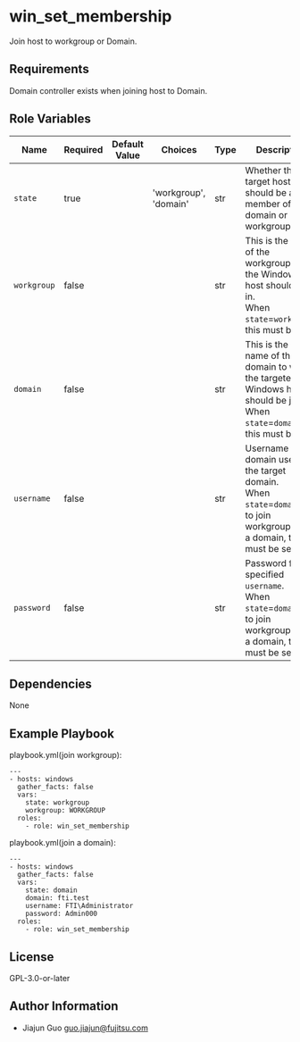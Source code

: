 win_set_membership
====================

Join host to workgroup or Domain.

Requirements
------------

Domain controller exists when joining host to Domain.

Role Variables
--------------

| Name | Required | Default Value | Choices | Type | Description |
|------|----------|---------------|---------|------|-------------|
| `state` | true | | 'workgroup', 'domain' | str | Whether the target host should be a member of a domain or workgroup. |
| `workgroup` | false | | | str | This is the name of the workgroup that the Windows host should be in.<br> When `state`=`workgroup`, this must be set. |
| `domain` | false | | | str | This is the dns name of the domain to which the targeted Windows host should be joined.<br> When `state`=`domain`, this must be set. |
| `username` | false | | | str | Username of a domain user for the target domain.<br> When `state`=`domain` or to join workgroup from a domain, this must be set.  |
| `password` | false | | | str | Password for the specified `username`.<br> When `state`=`domain` or to join workgroup from a domain, this must be set. |

Dependencies
------------

None

Example Playbook
----------------

playbook.yml(join workgroup):

    ---
    - hosts: windows
      gather_facts: false
      vars:
        state: workgroup
        workgroup: WORKGROUP
      roles:
        - role: win_set_membership

playbook.yml(join a domain):

    ---
    - hosts: windows
      gather_facts: false
      vars:
        state: domain
        domain: fti.test
        username: FTI\Administrator
        password: Admin000
      roles:
        - role: win_set_membership

License
-------

GPL-3.0-or-later

Author Information
------------------

- Jiajun Guo <guo.jiajun@fujitsu.com>
